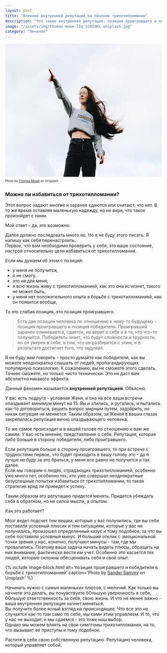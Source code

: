 ```yaml
---
layout: post
title: "Влияние внутренней репутации на лечение трихотилломании"
description: "Что такое внутренняя репутация, позиция проигравшего и победителя, и как страдающие трихотилломанией заранее сдаются"
image: "/assets/img/thomas-mowe-l1q_SzH5dKs-unsplash.jpg"
category: "Лечение"
---
```

<img 
    src="/assets/img/thomas-mowe-l1q_SzH5dKs-unsplash.jpg" 
    alt="Внутренняя репутация и трихотилломания (ТТМ)"
    width="640" height="427"
    class="mb-0">
<sup><sub>
Photo by <a href="https://unsplash.com/@thomasmowe" rel="nofollow">Thomas Mowe</a> on Unsplash
</sub></sup>


### Можно ли избавиться от трихотилломании?  
Этот вопрос задают многие и заранее сдаются или считают, что нет. В то же время оставляя маленькую надежду, 
но не веря, что такое произойдет с ними.

Мой ответ - да, это возможно.  

Далее должно последовать много но. Но я не буду этого писать. Я напишу как себя перенастроить.  
Первое, что вам необходимо проверить у себя, это ваше состояние, настрой относительно цели избавиться от трихотилломании.

Если мы думаем об этом с позиций:
- у меня не получится,
- я не смогу,
- это не для меня,
- я всю жизнь живу с трихотилломанией, как это она исчезнет, такого не может быть,
- у меня нет положительного опыта в борьбе с трихотилломанией, как он появится вообще,

То это слабая позиция, это позиция проигравшего.
> Есть две позиции человека по отношению к чему-то будущему - позиция проигравшего и позиция победителя. Проигравший 
> заранее сомневается, сдается, не верит в себя и в то, что что-то получится. Победитель знает, 
> что будут сложности и трудности, но он уверен в себе, в том, что он разберется с этим, и в результате достигнет того, что задумал.

Я не буду вам говорить - просто думайте как победители, как вы можете неоднократно слышать от людей, 
пропагандирующих популярную психологию. К сожалению, вы не сможете этого сделать. Точнее сможете, но только чисто 
технически. Это не даст вам абсолютно никакого эффекта.

Данный феномен называется **внутренней репутацией**. Объясню.

У вас есть подруга - условная Женя, и она на все ваши встречи опаздывает минимум минут на 15. Вы и злились, 
и ругались, и пытались как-то договориться, решить вопрос мирным путем, задобрить, но никак ситуация не меняется. 
Таким образом, за Женей в ваших глазах закрепилась репутация вечно опаздывающего человека.

То же самое происходит и в вашей голове по отношению к вам же самим. У вас есть мнение, представление о себе. 
Репутация, которая либо больше в сторону победителя, либо проигравшего.  

Если репутация больше в сторону проигравшего, то при встрече с трудностями первое, что будет приходить в вашу голову 
это - да я лучше не буду за это браться, у меня все равно не получится и так далее.  
Если мы говорим о людях, страдающих трихотилломанией, особенно уже много лет, особенно тех, кто уже совершал 
неоднократные безуспешные попытки избавиться от трихотилломании, то такая стратегия вряд ли приведет к успеху.

Таким образом эту репутацию придется менять. Придется убеждать себя в обратном, но не силой мысли, а опытом.

Как это работает?

Мозг ведет подсчет тем вещам, которые у вас получились, где вы себе поставили условный плюсик и тем ситуациям, 
которые у вас не получились, произошел определенный казус и тому подобное, за что вы себе поставили условный минус. 
И больший отклик с эмоциональной точки зрения у нас, конечно, получают минусы - там, где мы провалились. 
Поэтому ваша задача начать видеть плюсы, обращать на них внимание, фактически вести им учет. Особенно это касается 
тех людей, которые склонны обесценивать себя и свой опыт. 

{% include image-block.html
alt='позиция проигравшего и победителя в борьбе с трихотилломанией'
caption='Photo by <a href="https://unsplash.com/@sammywilliams" rel="nofollow">Sander Sammy</a> on Unsplash'
%}

Начинать нужно с самых маленьких плюсов, с мелочей. Как только вы начнете это делать, вы почувствуете бОльшую 
уверенность в себе, бОльшую ответственность за себя, свою жизнь. И что не менее важно - ваша внутренняя 
репутация начнет меняться.   
Вы получите более ясный взгляд на происходящее. Что все это не случается как-то там само по себе, 
мы сами этим управляем. И то, что у нас не выходит, и мы сдаемся - это тоже наш выбор.   
Однако мы можем влиять на свои симптомы трихотилломании, на то, что вызывает ее приступы и тому подобное.

Растите в себе свою собственную репутацию. Репутацию человека, который управляет собой.



